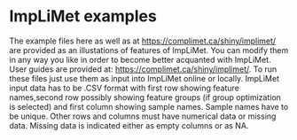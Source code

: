 # ImpLiMet examples


The example files here as well as at https://complimet.ca/shiny/implimet/ are provided as an illustations of features of ImpLiMet. You can modify them in any way you like in order to become better acquanted with ImpLiMet. User guides are provided at: https://complimet.ca/shiny/implimet/. To run these files just use them as input into ImpLiMet online or locally. 
ImpLiMet input data has to be .CSV format with first row showing feature names,second row possibly showing feature groups (if group optimization is selected) and first column showing sample names. Sample names have to be unique. Other rows and columns must have numerical data or missing data. Missing data is indicated either as empty columns or as NA. 
